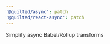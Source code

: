 ```yaml
---
'@quilted/async': patch
'@quilted/react-async': patch
---
```


Simplify async Babel/Rollup transforms

